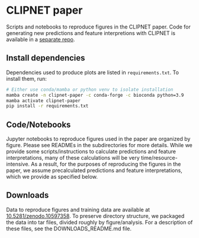 # CLIPNET paper

 Scripts and notebooks to reproduce figures in the CLIPNET paper. Code for generating new predictions and feature interpretions with CLIPNET is available in a [separate repo](https://github.com/Danko-Lab/clipnet/).

## Install dependencies

Dependencies used to produce plots are listed in `requirements.txt`. To install them, run:

```bash
# Either use conda/mamba or python venv to isolate installation
mamba create -n clipnet-paper -c conda-forge -c bioconda python=3.9
mamba activate clipnet-paper
pip install -r requirements.txt
```

## Code/Notebooks

Jupyter notebooks to reproduce figures used in the paper are organized by figure. Please see READMEs in the subdirectories for more details. While we provide some scripts/instructions to calculate predictions and feature interpretations, many of these calculations will be very time/resource-intensive. As a result, for the purposes of reproducing the figures in the paper, we assume precalculated predictions and feature interpretations, which we provide as specified below.

## Downloads

Data to reproduce figures and training data are available at [10.5281/zenodo.10597358](https://zenodo.org/doi/10.5281/zenodo.10597358). To preserve directory structure, we packaged the data into tar files, divided roughly by figure/analysis. For a description of these files, see the DOWNLOADS_README.md file.
